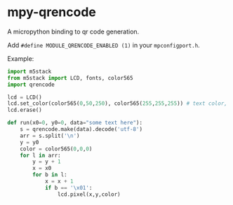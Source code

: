 # mpy-qrencode

A micropython binding to qr code generation.

Add `#define MODULE_QRENCODE_ENABLED (1)` in your `mpconfigport.h`.

Example:

```py
import m5stack
from m5stack import LCD, fonts, color565
import qrencode

lcd = LCD()
lcd.set_color(color565(0,50,250), color565(255,255,255)) # text color, background color
lcd.erase()

def run(x0=0, y0=0, data="some text here"):
	s = qrencode.make(data).decode('utf-8')
	arr = s.split('\n')
	y = y0
	color = color565(0,0,0)
	for l in arr:
		y = y + 1
		x = x0
		for b in l:
			x = x + 1
			if b == '\x01':
				lcd.pixel(x,y,color)
```